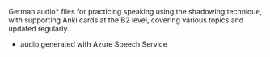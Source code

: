German audio* files for practicing speaking using the shadowing technique, with supporting Anki cards at the B2 level, covering various topics and updated regularly.

* audio generated with Azure Speech Service

